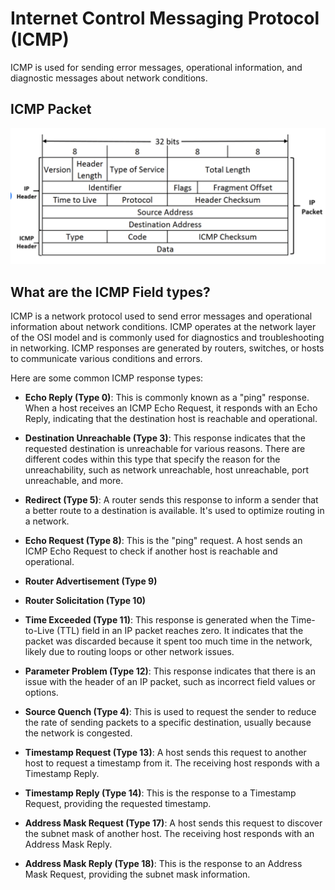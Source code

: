 # Internet Control Messaging Protocol (ICMP)
ICMP is used for sending error messages, operational information, and diagnostic messages about network conditions.

## ICMP Packet
![ICMP Packet](images/ICMP.png)


## What are the ICMP Field types? 
ICMP is a network protocol used to send error messages and operational information about network conditions. ICMP operates at the network layer of the OSI model and is commonly used for diagnostics and troubleshooting in networking. ICMP responses are generated by routers, switches, or hosts to communicate various conditions and errors. 

Here are some common ICMP response types:

- **Echo Reply (Type 0)**: This is commonly known as a "ping" response. When a host receives an ICMP Echo Request, it responds with an Echo Reply, indicating that the destination host is reachable and operational.
- **Destination Unreachable (Type 3)**: This response indicates that the requested destination is unreachable for various reasons. There are different codes within this type that specify the reason for the unreachability, such as network unreachable, host unreachable, port unreachable, and more.
- **Redirect (Type 5)**: A router sends this response to inform a sender that a better route to a destination is available. It's used to optimize routing in a network.
- **Echo Request (Type 8)**: This is the "ping" request. A host sends an ICMP Echo Request to check if another host is reachable and operational.
- **Router Advertisement (Type 9)**
- **Router Solicitation (Type 10)**

- **Time Exceeded (Type 11)**: This response is generated when the Time-to-Live (TTL) field in an IP packet reaches zero. It indicates that the packet was discarded because it spent too much time in the network, likely due to routing loops or other network issues.
- **Parameter Problem (Type 12)**: This response indicates that there is an issue with the header of an IP packet, such as incorrect field values or options.
- **Source Quench (Type 4)**: This is used to request the sender to reduce the rate of sending packets to a specific destination, usually because the network is congested.

- **Timestamp Request (Type 13)**: A host sends this request to another host to request a timestamp from it. The receiving host responds with a Timestamp Reply.
- **Timestamp Reply (Type 14)**: This is the response to a Timestamp Request, providing the requested timestamp.
- **Address Mask Request (Type 17)**: A host sends this request to discover the subnet mask of another host. The receiving host responds with an Address Mask Reply.
- **Address Mask Reply (Type 18)**: This is the response to an Address Mask Request, providing the subnet mask information.

